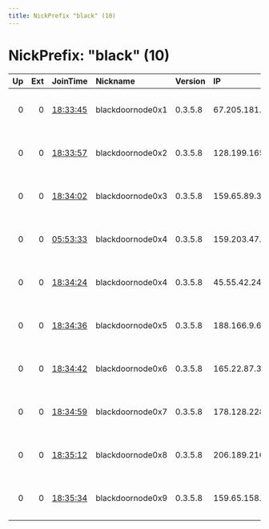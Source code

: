 ```yaml
---
title: NickPrefix "black" (10)
---
```


# NickPrefix: "black" (10)

|   Up |   Ext | JoinTime                                                                                            | Nickname         | Version   | IP              | AS                | CC   |   ORp |   Dirp | OS    | Contact                            |   eFamMembers |
|-----:|------:|:----------------------------------------------------------------------------------------------------|:-----------------|:----------|:----------------|:------------------|:-----|------:|-------:|:------|:-----------------------------------|--------------:|
|    0 |     0 | [18:33:45](https://metrics.torproject.org/rs.html#details/33A5BC7C139D48E7CD1A17086CA8E616372DDE6A) | blackdoornode0x1 | 0.3.5.8   | 67.205.181.241  | DigitalOcean, LLC | us   |  9001 |      0 | Linux | staff at darktelco dot net tor-rel |             1 |
|    0 |     0 | [18:33:57](https://metrics.torproject.org/rs.html#details/26BFC2066F0678825F662A735E68EBC87E2598B9) | blackdoornode0x2 | 0.3.5.8   | 128.199.165.132 | DigitalOcean, LLC | sg   |  9001 |      0 | Linux | staff at darktelco dot net tor-rel |             1 |
|    0 |     0 | [18:34:02](https://metrics.torproject.org/rs.html#details/5318C7344C9AB41B83A545E2951D95C188AE1136) | blackdoornode0x3 | 0.3.5.8   | 159.65.89.34    | DigitalOcean, LLC | gb   |  9001 |      0 | Linux | staff at darktelco dot net tor-rel |             1 |
|    0 |     0 | [05:53:33](https://metrics.torproject.org/rs.html#details/E2CB411AE20AAF8AF8433427F18FD283CA8C5A65) | blackdoornode0x4 | 0.3.5.8   | 159.203.47.28   | DigitalOcean, LLC | ca   |  9001 |      0 | Linux | staff at darktelco dot net tor-rel |             1 |
|    0 |     0 | [18:34:24](https://metrics.torproject.org/rs.html#details/21E423EF00C367C97628AC9DBFC0B1B50B9B17FE) | blackdoornode0x4 | 0.3.5.8   | 45.55.42.248    | DigitalOcean, LLC | us   |  9001 |      0 | Linux | staff at darktelco dot net tor-rel |             1 |
|    0 |     0 | [18:34:36](https://metrics.torproject.org/rs.html#details/5FC9297DBFEC7FFDA76873E70237641C7BA9CDCC) | blackdoornode0x5 | 0.3.5.8   | 188.166.9.68    | DigitalOcean, LLC | nl   |  9001 |      0 | Linux | staff at darktelco dot net tor-rel |             1 |
|    0 |     0 | [18:34:42](https://metrics.torproject.org/rs.html#details/BA9D1BABE62572C3BE46F67A82EE44A60274970A) | blackdoornode0x6 | 0.3.5.8   | 165.22.87.36    | None              | us   |  9001 |      0 | Linux | staff at darktelco dot net tor-rel |             1 |
|    0 |     0 | [18:34:59](https://metrics.torproject.org/rs.html#details/395728F91D68F54E85BFECCF30D459AE9EBA6B0E) | blackdoornode0x7 | 0.3.5.8   | 178.128.228.193 | DigitalOcean, LLC | ca   |  9001 |      0 | Linux | staff at darktelco dot net tor-rel |             1 |
|    0 |     0 | [18:35:12](https://metrics.torproject.org/rs.html#details/27747DB9560DEF07FDF8C46368AE799F4A0CD343) | blackdoornode0x8 | 0.3.5.8   | 206.189.216.155 | DigitalOcean, LLC | us   |  9001 |      0 | Linux | staff at darktelco dot net tor-rel |             1 |
|    0 |     0 | [18:35:34](https://metrics.torproject.org/rs.html#details/739541539E6C887D5BDE7FAC3B006943D4D8B4B4) | blackdoornode0x9 | 0.3.5.8   | 159.65.158.132  | DigitalOcean, LLC | in   |  9001 |      0 | Linux | staff at darktelco dot net tor-rel |             1 |
